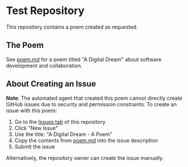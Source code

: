 # Test Repository

This repository contains a poem created as requested.

## The Poem

See [poem.md](./poem.md) for a poem titled "A Digital Dream" about software development and collaboration.

## About Creating an Issue

**Note**: The automated agent that created this poem cannot directly create GitHub issues due to security and permission constraints. To create an issue with this poem:

1. Go to the [Issues tab](../../issues) of this repository
2. Click "New Issue"
3. Use the title: "A Digital Dream - A Poem"
4. Copy the contents from [poem.md](./poem.md) into the issue description
5. Submit the issue

Alternatively, the repository owner can create the issue manually.
